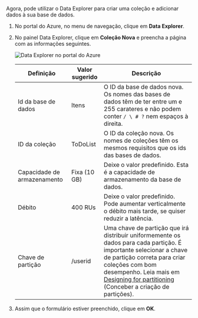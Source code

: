Agora, pode utilizar o Data Explorer para criar uma coleção e adicionar dados à sua base de dados. 

1. No portal do Azure, no menu de navegação, clique em **Data Explorer**. 
2. No painel Data Explorer, clique em **Coleção Nova** e preencha a página com as informações seguintes.

    ![Data Explorer no portal do Azure](./media/cosmosdb-create-collection/azure-cosmosdb-data-explorer.png)

    Definição|Valor sugerido|Descrição
    ---|---|---
    Id da base de dados|Itens|O ID da base de dados nova. Os nomes das bases de dados têm de ter entre um e 255 carateres e não podem conter `/ \ # ?` nem espaços à direita.
    ID da coleção|ToDoList|O ID da coleção nova. Os nomes de coleções têm os mesmos requisitos que os ids das bases de dados.
    Capacidade de armazenamento| Fixa (10 GB)|Deixe o valor predefinido. Esta é a capacidade de armazenamento da base de dados.
    Débito|400 RUs|Deixe o valor predefinido. Pode aumentar verticalmente o débito mais tarde, se quiser reduzir a latência.
    Chave de partição|/userid|Uma chave de partição que irá distribuir uniformemente os dados para cada partição. É importante selecionar a chave de partição correta para criar coleções com bom desempenho. Leia mais em [Designing for partitioning](../articles/cosmos-db/partition-data.md#designing-for-partitioning) (Conceber a criação de partições).    



3. Assim que o formulário estiver preenchido, clique em **OK**.